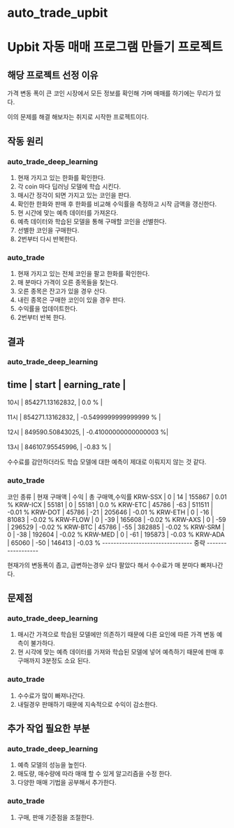 # auto_trade_upbit
# Upbit 자동 매매 프로그램 만들기 프로젝트
## 해당 프로젝트 선정 이유
가격 변동 폭이 큰 코인 시장에서 모든 정보를 확인해 가며 매매를 하기에는 무리가 있다. 

이의 문제를 해결 해보자는 취지로 시작한 프로젝트이다.

## 작동 원리
### auto_trade_deep_learning
1. 현재 가지고 있는 한화를 확인한다.
2. 각 coin 마다 딥러닝 모델에 학습 시킨다.
3. 매시간 정각이 되면 가지고 있는 코인을 판다.
4. 확인한 한화와 판매 후 한화를 비교해 수익률을 측정하고 시작 금액을 갱신한다.
5. 현 시간에 맞는 예측 데이터를 가져온다.
6. 예측 데이터와 학습된 모델을 통해 구매할 코인을 선별한다.
7. 선별한 코인을 구매한다.
8. 2번부터 다시 반복한다.

### auto_trade
1. 현재 가지고 있는 전체 코인을 팔고 한화를 확인한다.
2. 매 분마다 가격이 오른 종목들을 찾는다.
3. 오른 종목은 잔고가 있을 경우 산다.
4. 내린 종목은 구매한 코인이 있을 경우 판다.
5. 수익률을 업데이트한다.
6. 2번부터 반복 한다.

## 결과
### auto_trade_deep_learning
time | start            | earning_rate          |
------------------------------------------------
10시 | 854271.13162832, | 0.0 %                 |

11시 | 854271.13162832, | -0.5499999999999999 % |

12시 | 849590.50843025, | -0.41000000000000003 %|

13시 | 846107.95545996, | -0.83 %               |

수수료를 감안하더라도 학습 모델에 대한 예측이 제대로 이뤄지지 않는 것 같다.

### auto_trade
코인 종류 | 현재 구매액 | 수익       | 총 구매액,수익률
KRW-SSX  | 0          | 14         | 155867     | 0.01 %
KRW-ICX  | 55181      | 0          | 55181      | 0.0 %
KRW-ETC  | 45786      | -63        | 511511     | -0.01 %
KRW-DOT  | 45786      | -21        | 205646     | -0.01 %
KRW-ETH  | 0          | -16        | 81083      | -0.02 %
KRW-FLOW | 0          | -39        | 165608     | -0.02 %
KRW-AXS  | 0          | -59        | 296529     | -0.02 %
KRW-BTC  | 45786      | -55        | 382885     | -0.02 %
KRW-SRM  | 0          | -38        | 192604     | -0.02 %
KRW-MED  | 0          | -61        | 195873     | -0.03 %
KRW-ADA  | 65060      | -50        | 146413     | -0.03 %
-------------------------------- 중략 ------------------

현재가의 변동폭이 좁고, 급변하는경우 샀다 팔았다 해서 수수료가 매 분마다 빠져나간다.


## 문제점
### auto_trade_deep_learning
1. 매시간 가격으로 학습된 모델에만 의존하기 때문에 다른 요인에 따른 가격 변동 예측이 불가하다.
2. 현 시각에 맞는 예측 데이터를 가져와 학습된 모델에 넣어 예측하기 때문에 판매 후 구매까지 3분정도 소요 된다.

### auto_trade
1. 수수료가 많이 빠져나간다.
2. 내릴경우 판매하기 때문에 지속적으로 수익이 감소한다.

## 추가 작업 필요한 부분
### auto_trade_deep_learning
1. 예측 모델의 성능을 높힌다.
2. 매도량, 매수량에 따라 매매 할 수 있게 알고리즘을 수정 한다.
3. 다양한 매매 기법을 공부해서 추가한다.

### auto_trade
1. 구매, 판매 기준점을 조절한다.
